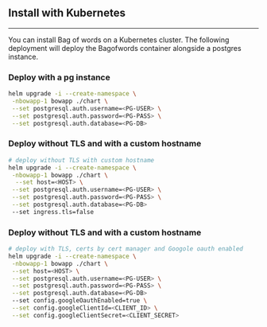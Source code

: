 


## Install with Kubernetes
---
You can install Bag of words on a Kubernetes cluster. The following deployment will deploy the Bagofwords container alongside a postgres instance.

### Deploy with a pg instance
```bash
helm upgrade -i --create-namespace \
 -nbowapp-1 bowapp ./chart \
 --set postgresql.auth.username=<PG-USER> \
 --set postgresql.auth.password=<PG-PASS> \
 --set postgresql.auth.database=<PG-DB>
```

### Deploy without TLS and with a custom hostname
```bash
# deploy without TLS with custom hostname
helm upgrade -i --create-namespace \
 -nbowapp-1 bowapp ./chart \
  --set host=<HOST> \
 --set postgresql.auth.username=<PG-USER> \
 --set postgresql.auth.password=<PG-PASS> \
 --set postgresql.auth.database=<PG-DB>
 --set ingress.tls=false
``` 

### Deploy without TLS and with a custom hostname
```bash
# deploy with TLS, certs by cert manager and Googole oauth enabled 
helm upgrade -i --create-namespace \
 -nbowapp-1 bowapp ./chart \
 --set host=<HOST> \
 --set postgresql.auth.username=<PG-USER> \
 --set postgresql.auth.password=<PG-PASS> \
 --set postgresql.auth.database=<PG-DB>
 --set config.googleOauthEnabled=true \
 --set config.googleClientId=<CLIENT_ID> \
 --set config.googleClientSecret=<CLIENT_SECRET>
``` 


